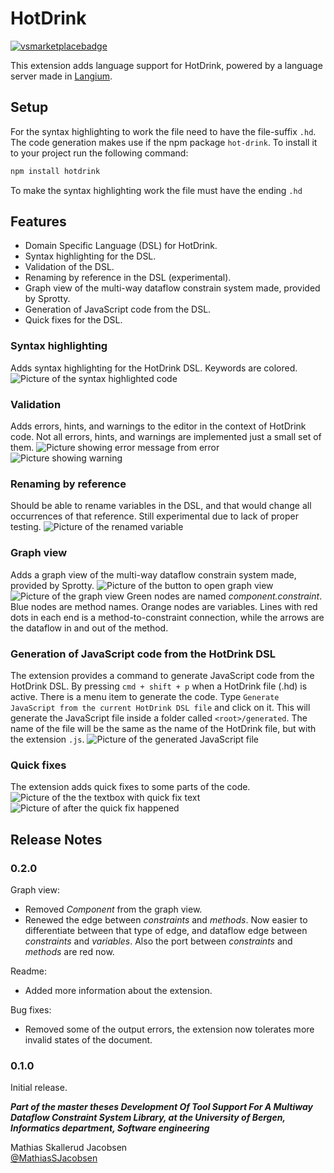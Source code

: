# HotDrink

[![vsmarketplacebadge](https://vsmarketplacebadge.apphb.com/version/MathiasSkallerudJacobsen.HotDrink-DSL.svg)](https://marketplace.visualstudio.com/items?itemName=MathiasSkallerudJacobsen.HotDrink-DSL)


This extension adds language support for HotDrink, powered by a language server made in [Langium](https://langium.org). 

## Setup
For the syntax highlighting to work the file need to have the file-suffix `.hd`.
The code generation makes use if the npm package `hot-drink`. To install it to your project run the following command:
```zsh
npm install hotdrink
```

To make the syntax highlighting work the file must have the ending `.hd`

## Features
- Domain Specific Language (DSL) for HotDrink.
- Syntax highlighting for the DSL.
- Validation of the DSL.
- Renaming by reference in the DSL (experimental).
- Graph view of the multi-way dataflow constrain system made, provided by Sprotty.
- Generation of JavaScript code from the DSL.
- Quick fixes for the DSL.


### Syntax highlighting
Adds syntax highlighting for the HotDrink DSL. Keywords are colored.
![Picture of the syntax highlighted code](media/syntaxhig.png)

### Validation
Adds errors, hints, and warnings to the editor in the context of HotDrink code. Not all errors, hints, and warnings are implemented just a small set of them.
![Picture showing error message from error](media/error.png)
![Picture showing warning](media/warning.png)

### Renaming by reference
Should be able to rename variables in the DSL, and that would change all occurrences of that reference. Still experimental due to lack of proper testing.
![Picture of the renamed variable](media/rename.png)

### Graph view
Adds a graph view of the multi-way dataflow constrain system made, provided by Sprotty.
![Picture of the button to open graph view](media/diagramopen.png)
![Picture of the graph view](media/diagramView.png)
Green nodes are named *component.constraint*. Blue nodes are method names. Orange nodes are variables. Lines with red dots in each end is a method-to-constraint connection, while the arrows are the dataflow in and out of the method.  

### Generation of JavaScript code from the HotDrink DSL
The extension provides a command to generate JavaScript code from the HotDrink DSL. By pressing `cmd + shift + p` when a HotDrink file (.hd) is active. There is a menu item to generate the code. Type `Generate JavaScript from the current HotDrink DSL file` and click on it. This will generate the JavaScript file inside a folder called `<root>/generated`. The name of the file will be the same as the name of the HotDrink file, but with the extension `.js`.
![Picture of the generated JavaScript file](media/generateJS.png)

### Quick fixes
The extension adds quick fixes to some parts of the code. 
![Picture of the the textbox with quick fix text](media/textboxQuickFix.png)
![Picture of after the quick fix happened](media/afterQuickFix.png)


## Release Notes

### 0.2.0
Graph view:
- Removed *Component* from the graph view.
- Renewed the edge between *constraints* and *methods*. Now easier to differentiate between that type of edge, and dataflow edge between *constraints* and *variables*. Also the port between *constraints* and *methods* are red now. 

Readme:
- Added more information about the extension.

Bug fixes:
- Removed some of the output errors, the extension now tolerates more invalid states of the document.

### 0.1.0
Initial release.

***Part of the master theses Development Of Tool Support For A Multiway Dataflow Constraint System Library, at the University of Bergen, Informatics department, Software engineering***

Mathias Skallerud Jacobsen  
[@MathiasSJacobsen](https://github.com/MathiasSJacobsen)